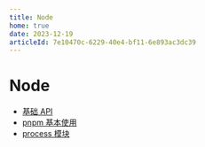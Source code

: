 ```yaml
---
title: Node
home: true
date: 2023-12-19
articleId: 7e10470c-6229-40e4-bf11-6e893ac3dc39
---
```


# Node

- [基础 API](base.md)
- [pnpm 基本使用](pnpm.md)
- [process 模块](process.md)
